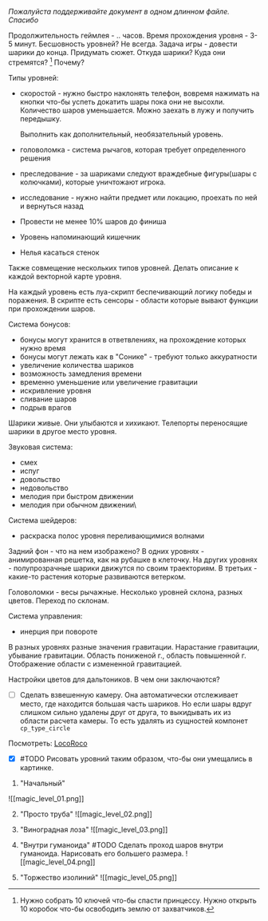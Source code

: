 *Пожалуйста поддерживайте документ в одном длинном файле. Спасибо*

Продолжительность геймлея - .. часов.
Время прохождения уровня - 3-5 минут.
Бесшовность уровней? Не всегда.
Задача игры - довести шарики до конца.
Придумать сюжет. Откуда шарики? Куда они стремятся? [^1] Почему? 

[^1]:  Нужно собрать 10 ключей что-бы спасти принцессу.
	Нужно открыть 10 коробок что-бы освободить землю от захватчиков.


Типы уровней:
 * скоростой - нужно быстро наклонять телефон, вовремя нажимать на кнопки что-бы успеть докатить шары пока они не высохли. Количество шаров уменьшается. Можно заехать в лужу и получить передышку.

	 Выполнить как дополнительный, необязательный уровень.
	 
 * головоломка - система рычагов, которая требует определенного решения
* преследование - за шариками следуют враждебные фигуры(шары с колючками), которые уничтожают игрока.
* исследование - нужно найти предмет или локацию, проехать по ней и вернуться назад
* Провести не менее 10% шаров до финиша
* Уровень напоминающий кишечник
* Нелья касаться стенок

Также совмещение нескольких типов уровней.
Делать описание к каждой векторной карте уровня.

На каждый уровень есть луа-скрипт беспечивающий логику победы и поражения. В скрипте есть сенсоры - области которые вывают функции при прохождении шаров.

Система бонусов:
*  бонусы могут хранится в ответвлениях, на прохождение которых нужно время
* бонусы могут лежать как в "Сонике" - требуют только аккуратности
* увеличение количества шариков
* возможность замедления времени
* временно уменьшение или увеличение гравитации
* искривление уровня
* сливание шаров
* подрыв врагов

Шарики живые. Они улыбаются и хихикают.
Телепорты переносящие шарики в другое место уровня.

Звуковая система:
* смех
* испуг
* довольство
* недовольство
* мелодия при быстром движении
* мелодия при обычном движении\

Система шейдеров:
*  раскраска полос уровня переливающимися волнами

Задний фон - что на нем изображено? В одних уровнях - анимированная решетка, как на рубашке в клеточку. На других уровнях - полупрозрачные шарики движутся по своим траекториям. В третьих - какие-то растения которые развиваются ветерком.

Головоломки - весы рычажные.
Несколько уровней склона, разных цветов. Переход по склонам.

Система управления:
* инерция при повороте


В разных уровнях разные значения гравитации.
Нарастание гравитации, убывание гравитации.
Область пониженой г., область повышенной г. Отображение области с измененной гравитацией.

Настройки цветов для дальтоников. В чем они заключаются?

* [ ] Сделать взвешенную камеру. Она  автоматически отслеживает место, где находится большая часть шариков. Но если шары вдруг слишком сильно удалены друг от друга, то выкидывать их из области расчета камеры. То есть удалять из сущностей компонет `cp_type_circle`


Посмотреть:
[LocoRoco](https://ru.wikipedia.org/wiki/LocoRoco)

* [x] #TODO Рисовать уровний таким образом, что-бы они умещались в картинке.

1. "Начальный"

![[magic_level_01.png]]

2. "Просто труба"
![[magic_level_02.png]]
3. "Виноградная лоза"
![[magic_level_03.png]]

4. "Внутри гуманоида"
#TODO Сделать проход шаров внутри гуманоида. Нарисовать его большего размера.
![[magic_level_04.png]]

5. "Торжество изолиний"
![[magic_level_05.png]]

